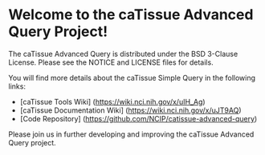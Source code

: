 Welcome to the caTissue Advanced Query Project!
=====================================

The caTissue Advanced Query is distributed under the BSD 3-Clause License.
Please see the NOTICE and LICENSE files for details.

You will find more details about the caTissue Simple Query in the following links:
 * [caTissue Tools Wiki] (https://wiki.nci.nih.gov/x/uIH_Ag)
 * [caTissue Documentation Wiki] (https://wiki.nci.nih.gov/x/uJT9AQ)
 * [Code Repository] (https://github.com/NCIP/catissue-advanced-query)

Please join us in further developing and improving the caTissue Advanced Query project.
